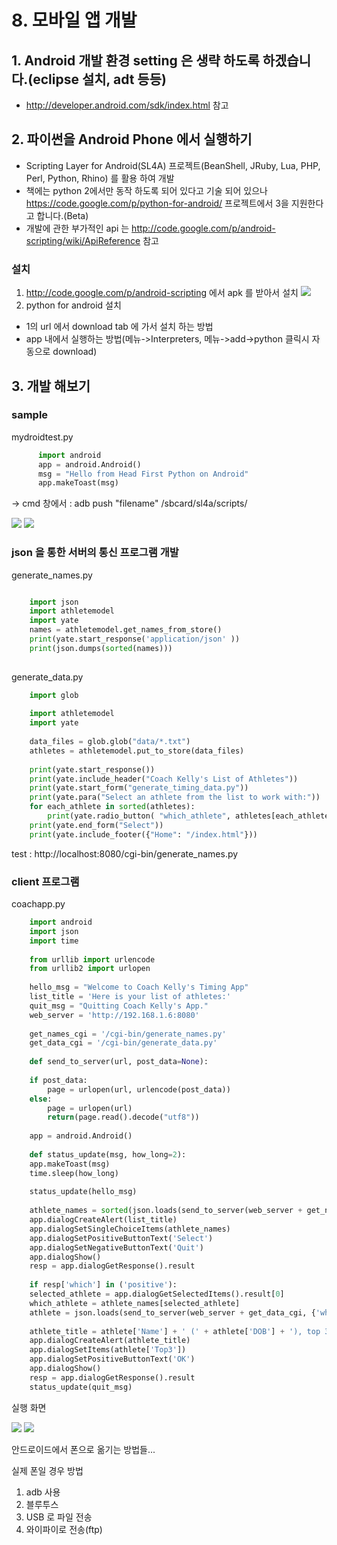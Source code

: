 # 8. 모바일 앱 개발 

## 1. Android 개발 환경 setting 은 생략 하도록 하겠습니다.(eclipse 설치, adt 등등)
 - http://developer.android.com/sdk/index.html 참고

## 2. 파이썬을 Android Phone 에서 실행하기 
 - Scripting Layer for Android(SL4A) 프로젝트(BeanShell, JRuby, Lua, PHP, Perl, Python, Rhino) 를 활용 하여 개발
 - 책에는 python 2에서만 동작 하도록 되어 있다고 기술 되어 있으나 https://code.google.com/p/python-for-android/ 프로젝트에서 3을 지원한다고 합니다.(Beta)
 - 개발에 관한 부가적인 api 는 http://code.google.com/p/android-scripting/wiki/ApiReference 참고

### 설치
 1. http://code.google.com/p/android-scripting 에서 apk 를 받아서 설치
    ![](img/android_scripting.jpg)
 2.  python for android 설치

  * 1의 url 에서 download tab 에 가서 설치 하는 방법
  * app 내에서 실행하는 방법(메뉴->Interpreters, 메뉴->add->python 클릭시 자동으로 download)
 
## 3. 개발 해보기

### sample 

mydroidtest.py

``` python
      import android
      app = android.Android()
      msg = "Hello from Head First Python on Android"
      app.makeToast(msg)
```

  -> cmd 창에서 :    adb push "filename" /sbcard/sl4a/scripts/

![](img/mydroidtest.jpg)
![](img/sample.jpg)
   
### json 을 통한 서버의 통신 프로그램 개발

generate_names.py

```python

	import json
	import athletemodel
	import yate
	names = athletemodel.get_names_from_store()
	print(yate.start_response('application/json' ))
	print(json.dumps(sorted(names)))
	
```
	
generate_data.py
	
``` python
	import glob
	
	import athletemodel
	import yate
	
	data_files = glob.glob("data/*.txt")
	athletes = athletemodel.put_to_store(data_files)
	
	print(yate.start_response())
	print(yate.include_header("Coach Kelly's List of Athletes"))
	print(yate.start_form("generate_timing_data.py"))
	print(yate.para("Select an athlete from the list to work with:"))
	for each_athlete in sorted(athletes):
	    print(yate.radio_button( "which_athlete", athletes[each_athlete].name))
	print(yate.end_form("Select"))
	print(yate.include_footer({"Home": "/index.html"}))

```

test : http://localhost:8080/cgi-bin/generate_names.py

### client 프로그램


coachapp.py

``` python
	import android
	import json
	import time
	
	from urllib import urlencode
	from urllib2 import urlopen
	
	hello_msg = "Welcome to Coach Kelly's Timing App"
	list_title = 'Here is your list of athletes:'
	quit_msg = "Quitting Coach Kelly's App."
	web_server = 'http://192.168.1.6:8080'
	
	get_names_cgi = '/cgi-bin/generate_names.py'
	get_data_cgi = '/cgi-bin/generate_data.py'
	
	def send_to_server(url, post_data=None):
	
	if post_data:
		page = urlopen(url, urlencode(post_data))
	else:
		page = urlopen(url)
		return(page.read().decode("utf8"))
	
	app = android.Android()
	
	def status_update(msg, how_long=2):
	app.makeToast(msg)
	time.sleep(how_long)
	
	status_update(hello_msg)
	
	athlete_names = sorted(json.loads(send_to_server(web_server + get_names_cgi)))
	app.dialogCreateAlert(list_title)
	app.dialogSetSingleChoiceItems(athlete_names)
	app.dialogSetPositiveButtonText('Select')
	app.dialogSetNegativeButtonText('Quit')
	app.dialogShow()
	resp = app.dialogGetResponse().result
	
	if resp['which'] in ('positive'):
	selected_athlete = app.dialogGetSelectedItems().result[0]
	which_athlete = athlete_names[selected_athlete]
	athlete = json.loads(send_to_server(web_server + get_data_cgi, {'which_athlete': which_athlete}))
	
	athlete_title = athlete['Name'] + ' (' + athlete['DOB'] + '), top 3 times:'
	app.dialogCreateAlert(athlete_title)
	app.dialogSetItems(athlete['Top3'])
	app.dialogSetPositiveButtonText('OK')
	app.dialogShow()
	resp = app.dialogGetResponse().result
	status_update(quit_msg)
```

실행 화면

![](img/appstart1.jpg)
![](img/appstart2.jpg)

안드로이드에서 폰으로 옮기는 방법들...

실제 폰일 경우 방법

1. adb 사용
2. 블루투스
3. USB 로 파일 전송
4. 와이파이로 전송(ftp)

